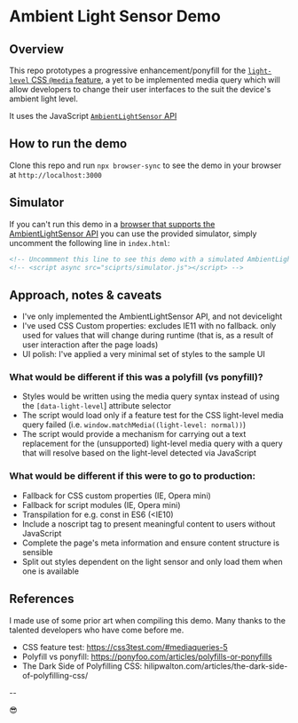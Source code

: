 # Ambient Light Sensor Demo

## Overview

This repo prototypes a progressive enhancement/ponyfill for the [`light-level` CSS `@media` feature](https://developer.mozilla.org/en-US/docs/Web/CSS/@media/light-level), a yet to be implemented media query which will allow developers to change their user interfaces to the suit the device's ambient light level.

It uses the JavaScript [`AmbientLightSensor` API](https://developer.mozilla.org/en-US/docs/Web/API/AmbientLightSensor)

## How to run the demo

Clone this repo and run `npx browser-sync` to see the demo in your browser at `http://localhost:3000`

## Simulator

If you can't run this demo in a [browser that supports the AmbientLightSensor API](https://caniuse.com/#feat=ambient-light) you can use the provided simulator, simply uncomment the following line in `index.html`:

```html
<!-- Uncommment this line to see this demo with a simulated AmbientLightSensor API -->
<!-- <script async src="sciprts/simulator.js"></script> -->
  ```

## Approach, notes & caveats
* I've only implemented the AmbientLightSensor API, and not devicelight
* I've used CSS Custom properties: excludes IE11 with no fallback. only used for values that will change during runtime (that is, as a result of user interaction after the page loads)
* UI polish: I've applied a very minimal set of styles to the sample UI

### What would be different if this was a polyfill (vs ponyfill)?
* Styles would be written using the media query syntax instead of using the `[data-light-level`] attribute selector
* The script would load only if a feature test for the CSS light-level media query failed (i.e. `window.matchMedia((light-level: normal))`)
* The script would provide a mechanism for carrying out a text replacement for the (unsupported) light-level media query with a query that will resolve based on the light-level detected via JavaScript

### What would be different if this were to go to production:
* Fallback for CSS custom properties (IE, Opera mini)
* Fallback for script modules (IE, Opera mini)
* Transpilation for e.g. const in ES6 (<IE10)
* Include a noscript tag to present meaningful content to users without JavaScript
* Complete the page's meta information and ensure content structure is sensible
* Split out styles dependent on the light sensor and only load them when one is available

## References

I made use of some prior art when compiling this demo. Many thanks to the talented developers who have come before me.

* CSS feature test: https://css3test.com/#mediaqueries-5
* Polyfill vs ponyfill: https://ponyfoo.com/articles/polyfills-or-ponyfills
* The Dark Side of Polyfilling CSS: hilipwalton.com/articles/the-dark-side-of-polyfilling-css/

--

😎
